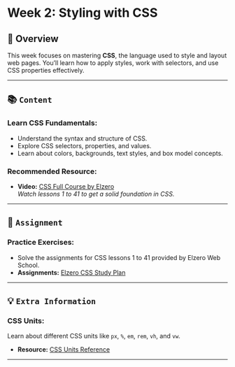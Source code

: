 # Week 2: Styling with CSS

## 🚀 Overview

This week focuses on mastering **CSS**, the language used to style and layout web pages. You’ll learn how to apply styles, work with selectors, and use CSS properties effectively.

---

## 📚 `Content`

### Learn CSS Fundamentals:
- Understand the syntax and structure of CSS.
- Explore CSS selectors, properties, and values.
- Learn about colors, backgrounds, text styles, and box model concepts.

### Recommended Resource:
- **Video:** [CSS Full Course by Elzero](https://youtu.be/qyVkLebgfzY?si=uo3z-TfxxHcAluaF)  
  *Watch lessons 1 to 41 to get a solid foundation in CSS.*

---

## 📝 `Assignment`

### Practice Exercises:
- Solve the assignments for CSS lessons 1 to 41 provided by Elzero Web School.
- **Assignments:** [Elzero CSS Study Plan](https://elzero.org/study/css-2021-study-plan/)

---

## 💡 `Extra Information`

### CSS Units:
Learn about different CSS units like `px`, `%`, `em`, `rem`, `vh`, and `vw`.
- **Resource:** [CSS Units Reference](https://www.w3schools.com/cssref/css_units.php)

---
